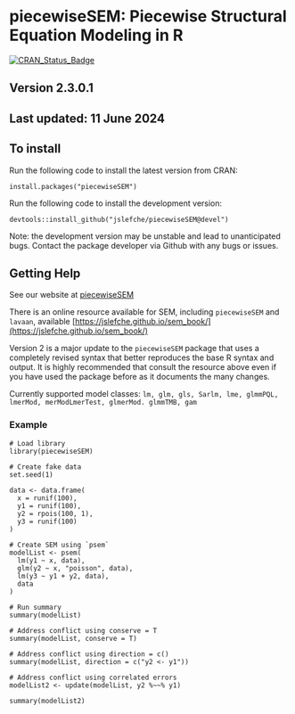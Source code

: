 # piecewiseSEM: Piecewise Structural Equation Modeling in R
[![CRAN\_Status\_Badge](http://www.r-pkg.org/badges/version/piecewiseSEM)](https://cran.r-project.org/package=piecewiseSEM)

## Version 2.3.0.1
## Last updated: 11 June 2024

## To install

Run the following code to install the latest version from CRAN:
```
install.packages("piecewiseSEM")
```
Run the following code to install the development version:
```
devtools::install_github("jslefche/piecewiseSEM@devel")
```
Note: the development version may be unstable and lead to unanticipated bugs.
Contact the package developer via Github with any bugs or issues.

## Getting Help
See our website at [piecewiseSEM](http://jslefche.github.io/piecewiseSEM/)

There is an online resource available for SEM, including `piecewiseSEM` and `lavaan`, available [https://jslefche.github.io/sem_book/](https://jslefche.github.io/sem_book/)

Version 2 is a major update to the `piecewiseSEM` package that uses a completely revised syntax that better reproduces the base R syntax and output. It is highly recommended that consult the resource above even if you have used the package before as it documents the many changes.

Currently supported model classes: `lm, glm, gls, Sarlm, lme, glmmPQL, lmerMod, merModLmerTest, glmerMod. glmmTMB, gam`

### Example
```
# Load library
library(piecewiseSEM)

# Create fake data
set.seed(1)

data <- data.frame(
  x = runif(100),
  y1 = runif(100),
  y2 = rpois(100, 1),
  y3 = runif(100)
)

# Create SEM using `psem`
modelList <- psem(
  lm(y1 ~ x, data),
  glm(y2 ~ x, "poisson", data),
  lm(y3 ~ y1 + y2, data),
  data
)

# Run summary
summary(modelList)

# Address conflict using conserve = T
summary(modelList, conserve = T)

# Address conflict using direction = c()
summary(modelList, direction = c("y2 <- y1"))

# Address conflict using correlated errors
modelList2 <- update(modelList, y2 %~~% y1)

summary(modelList2)
```
